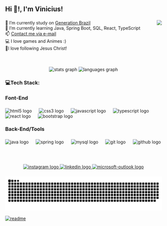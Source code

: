 <h2 align="left">Hi 👋!, I'm Vinicius!</h2>

###

<img align="right" height="150" src="https://media1.giphy.com/media/VZVq0YRdNS1IpBaKSG/giphy.gif?cid=ecf05e477w6gkvd4o1yff9oo3w6j48pbb0ww6daywmnud7we&ep=v1_gifs_search&rid=giphy.gif&ct=g"  />

###

<p align="left">🔭 I’m currently study on <a href="https://brazil.generation.org"> Generation Brazil</a><br>🌱 I’m currently learning Java, Spring Boot, SQL, React, TypeScript<br>📫 <a href=mailto:moonkraft_dev@outlook.com>Contact me via e-mail</a><br>💻 I love games and Animes :)<br>💜I love following Jesus Christ!</p>

###

<br clear="both">

<div align="center">
  <img src="https://github-readme-stats.vercel.app/api?username=mcs-vinicius&hide_title=false&hide_rank=false&show_icons=true&include_all_commits=true&count_private=true&disable_animations=false&theme=dracula&locale=en&hide_border=false" height="148" alt="stats graph"  />
  <img src="https://github-readme-stats.vercel.app/api/top-langs?username=mcs-vinicius&locale=en&hide_title=false&layout=compact&card_width=320&langs_count=5&theme=dracula&hide_border=false" height="150" alt="languages graph"  />
</div>

###

<h3 align="left">💻Tech Stack:</h3>

###

<h3 align="left">Font-End</h3>

###

<div align="left">
  <img src="https://cdn.jsdelivr.net/gh/devicons/devicon/icons/html5/html5-original.svg" height="30" alt="html5 logo"  />
  <img width="15" />
  <img src="https://cdn.jsdelivr.net/gh/devicons/devicon/icons/css3/css3-original.svg" height="30" alt="css3 logo"  />
  <img width="15" />
  <img src="https://cdn.jsdelivr.net/gh/devicons/devicon/icons/javascript/javascript-original.svg" height="30" alt="javascript logo"  />
  <img width="15" />
  <img src="https://cdn.jsdelivr.net/gh/devicons/devicon/icons/typescript/typescript-original.svg" height="30" alt="typescript logo"  />
  <img width="15" />
  <img src="https://cdn.jsdelivr.net/gh/devicons/devicon/icons/react/react-original.svg" height="30" alt="react logo"  />
  <img width="15" />
  <img src="https://cdn.jsdelivr.net/gh/devicons/devicon/icons/bootstrap/bootstrap-original.svg" height="30" alt="bootstrap logo"  />
</div>

###

<h3 align="left">Back-End/Tools</h3>

###

<div align="left">
  <img src="https://cdn.jsdelivr.net/gh/devicons/devicon/icons/java/java-original.svg" height="40" alt="java logo"  />
  <img width="15" />
  <img src="https://cdn.jsdelivr.net/gh/devicons/devicon/icons/spring/spring-original.svg" height="40" alt="spring logo"  />
  <img width="15" />
  <img src="https://cdn.jsdelivr.net/gh/devicons/devicon/icons/mysql/mysql-original.svg" height="40" alt="mysql logo"  />
  <img width="15" />
  <img src="https://cdn.jsdelivr.net/gh/devicons/devicon/icons/git/git-original.svg" height="40" alt="git logo"  />
  <img width="15" />
  <img src="https://cdn.jsdelivr.net/gh/devicons/devicon/icons/github/github-original.svg" height="40" alt="github logo"  />
</div>

###

<br clear="both">





###

<div align="center">
  <a href="https://www.instagram.com/moonkraft/" target="_blank">
    <img src="https://img.shields.io/static/v1?message=Instagram&logo=instagram&label=&color=E4405F&logoColor=white&labelColor=&style=for-the-badge" height="35" alt="instagram logo"  />
  </a>
  <a href="https://www.linkedin.com/in/vinicius-monteiro-4b117a145/" target="_blank">
    <img src="https://img.shields.io/static/v1?message=LinkedIn&logo=linkedin&label=&color=0077B5&logoColor=white&labelColor=&style=for-the-badge" height="35" alt="linkedin logo"  />
  </a>
  <a href="mailto:moonkraft_dev@outlook.com" target="_blank">
    <img src="https://img.shields.io/static/v1?message=Outlook&logo=microsoft-outlook&label=&color=0078D4&logoColor=white&labelColor=&style=for-the-badge" height="35" alt="microsoft-outlook logo"  />
  </a>
</div>

###


![Snake animation](https://github.com/mcs-vinicius/mcs-vinicius/blob/output/github-contribution-grid-snake.svg)

[![readme](https://github-readme-stats.vercel.app/api/pin/?mcs-vinicius=mcs-vinicius&repo=mcs-vinicius&theme=react)](https://github.com/mcs-vinicius/mcs-vinicius)
